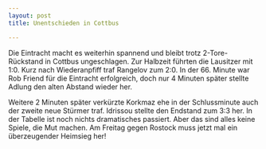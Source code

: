 ```yaml
---
layout: post
title: Unentschieden in Cottbus

---
```


Die Eintracht macht es weiterhin spannend und bleibt trotz 2-Tore-Rückstand in Cottbus ungeschlagen. Zur Halbzeit führten die Lausitzer mit 1:0. Kurz nach Wiederanpfiff traf Rangelov zum 2:0. In der 66. Minute war Rob Friend für die Eintracht erfolgreich, doch nur 4 Minuten später stellte Adlung den alten Abstand wieder her.

Weitere 2 Minuten später verkürzte Korkmaz ehe in der Schlussminute auch der zweite neue Stürmer traf. Idrissou stellte den Endstand zum 3:3 her. In der Tabelle ist noch nichts dramatisches passiert. Aber das sind alles keine Spiele, die Mut machen. Am Freitag gegen Rostock muss jetzt mal ein überzeugender Heimsieg her!
